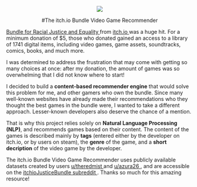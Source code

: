 <p align="center"><img src="https://static.itch.io/images/logo-black-new.svg" />

<p align="center"> 
  #The itch.io Bundle Video Game Recommender


<a href="https://itch.io/b/520/bundle-for-racial-justice-and-equality"> Bundle for Racial Justice and Equality </a> from <a href="https://itch.io/"> itch.io </a> was a huge hit. For a minimum donation of $5, those who donated gained an access to a library of 1741 digital items, including video games, game assets, soundtracks, comics, books, and much more.

I was determined to address the frustration that may come with getting so many choices at once: after my donation, the amount of games was so overwhelming that I did not know where to start! 

I decided to build a <b>content-based recommender engine</b> that would solve this problem for me, and other gamers who own the bundle. Since many well-known websites have already made their recommendations who they thought the best games in the bundle were, I wanted to take a different approach. Lesser-known developers also deserve the chance of a mention.

That is why this project relies solely on <b>Natural Language Processing (NLP)</b>, and recommends games based on their content. The content of the games is described mainly by <b>tags</b> (entered either by the developer on itch.io, or by users on steam), the <b>genre</b> of the game, and a <b>short decription</b> of the video game by the developer.

The itch.io Bundle Video Game Recommender uses publicly available datasets created by users <a href="https://www.reddit.com/user/theredmist"> u/theredmist </a> and <a href="https://www.reddit.com/user/azura26"> u/azura26 </a>, and are accessible on the <a href="https://www.reddit.com/r/itchioJusticeBundle/"> itchioJusticeBundle subreddit </a>. Thanks so much for this amazing resource!
